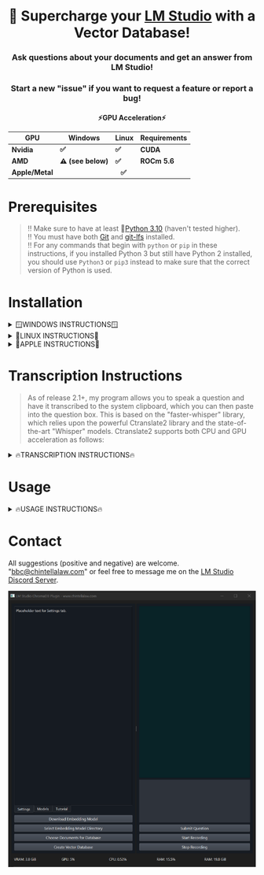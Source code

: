 <div align="center">
  <h1>🚀 Supercharge your <a href="https://lmstudio.ai/">LM Studio</a> with a Vector Database!</h1>
</div>
<div align="center">
  <h3>Ask questions about your documents and get an answer from LM Studio!</h3>
  <h3>Start a new "issue" if you want to request a feature or report a bug!</h3>
</div>

<div align="center">
  <h4>⚡GPU Acceleration⚡
  <table>
    <thead>
      <tr>
        <th>GPU</th>
        <th>Windows</th>
        <th>Linux</th>
        <th>Requirements</th>
      </tr>
    </thead>
    <tbody>
      <tr>
        <td>Nvidia</td>
        <td>✅</td>
        <td>✅</td>
        <td>CUDA</td>
      </tr>
      <tr>
        <td>AMD</td>
        <td>⚠️ (see below)</td>
        <td>✅</td>
        <td>ROCm 5.6</td>
      </tr>
      <tr>
        <td>Apple/Metal</td>
        <td colspan="3" align="center"> ✅ </td>
      </tr>
    </tbody>
  </table></h4>
</div>

# Prerequisites

> ‼️ Make sure to have at least 🐍[Python 3.10](https://www.python.org/downloads/release/python-31011/) (haven't tested higher).<br>
> ‼️ You must have both [Git](https://git-scm.com/downloads) and [git-lfs](https://git-lfs.com/) installed.<br>
> ‼️ For any commands that begin with ```python``` or ```pip``` in these instructions, if you installed Python 3 but still have Python 2 installed, you should use ```Python3``` or ```pip3``` instead to make sure that the correct version of Python is used.

# Installation

<details>
  <summary>🪟WINDOWS INSTRUCTIONS🪟</summary>
  
### Step 1 - Install GPU Acceleration Software
* 🟢 Nvidia GPU ➜ install [CUDA 11.8](https://developer.nvidia.com/cuda-11-8-0-download-archive)
    > Note that this installation is system-wide and it's not necessary to install within a virtual environment.
* 🔴 AMD GPU - Unfortunately, PyTorch does not currently support AMD GPUs on Windows (only Linux).  However, it may be possible by using WSL within Windows pursuant to the instructions [HERE](https://ubuntu.com/tutorials/install-ubuntu-on-wsl2-on-windows-11-with-gui-support#1-overview) and then access GPU-acceleration via [HERE](https://ubuntu.com/tutorials/enabling-gpu-acceleration-on-ubuntu-on-wsl2-with-the-nvidia-cuda-platform#1-overview).  This might [also be helpful](https://user-images.githubusercontent.com/108230321/275660295-e2d6e097-38c5-4e38-9a1f-f28441ba8812.png)  However, I do not have an AMD GPU so please let me know if you get it working with this method.  If this does work for you, proceed to the instructions below on how to install my program within Linux.

### Step 2 - Obtain Repository
* Download the latest "release" and unzip anywhere on your computer.

### Step 3 - Virtual Environment
* Open the folder containing my repository files.  Open a command prompt.  Create a virtual environment:
```
python -m venv .
```
* Activate the virtual environment:
```
.\Scripts\activate
```

### Step 4 - Upgrade pip
```
python -m pip install --upgrade pip
```

### Step 5 - Install PyTorch
* 🟢 Nvidia GPUs:
```
pip install torch torchvision torchaudio --index-url https://download.pytorch.org/whl/cu118
```
> 🔴 AMD GPU - Unfortunately, PyTorch does not currently support AMD GPUs on Windows (only Linux).  However, it may be possible by using WSL within Windows pursuant to the instructions [HERE](https://ubuntu.com/tutorials/install-ubuntu-on-wsl2-on-windows-11-with-gui-support#1-overview) and then access GPU-acceleration via [HERE](https://ubuntu.com/tutorials/enabling-gpu-acceleration-on-ubuntu-on-wsl2-with-the-nvidia-cuda-platform#1-overview).  However, I do not have an AMD GPU so please let me know if you get it working with this method.  If this does work for you, proceed to the instructions below on how to install my program within Linux.
* 🔵 CPU only:
```
pip install torch torchvision torchaudio
```

### Step 6 - Install Dependencies
```
pip install -r requirements.txt
```

### Step 7 - Double check GPU-Acceleration
```
python check_gpu.py
```
</details>

<details>
  <summary>🐧LINUX INSTRUCTIONS🐧</summary>

### Step 1 - GPU Acceleration Software
  * 🟢 Nvidia GPUs ➜ install [CUDA 11.8](https://developer.nvidia.com/cuda-11-8-0-download-archive)
      > Note that this installation is system-wide and it's not necessary to install within a virtual environment.
  * 🔴 AMD GPUs ➜ install [ROCm version 5.6](https://docs.amd.com/en/docs-5.6.0/deploy/windows/gui/index.html) according to the instructions.
    > Additionally, [this repo](https://github.com/nktice/AMD-AI) might help, but I can't verify since I don't have an AMD GPU nor Linux.

### Step 2 - Obtain Repository
* Download the latest "release" and unzip anywhere on your computer.

### Step 3 - Virtual Environment
* Open the folder containing my repository files.  Open a command prompt.  Create a virtual environment:
```
python -m venv .
```
* Activate the virtual environment:
```
source bin/activate
```

### Step 4 - Update Pip
```
python -m pip install --upgrade pip
```

### Step 5 - Install PyTorch
* 🟢 Nvidia GPU:
```
pip install torch torchvision torchaudio --index-url https://download.pytorch.org/whl/cu118
```
* 🔴 AMD GPU:
```
pip install torch torchvision torchaudio --index-url https://download.pytorch.org/whl/rocm5.6
```
* 🔵 CPU only:
```
pip install torch torchvision torchaudio --index-url https://download.pytorch.org/whl/cpu
```

### Step 6 - Install Dependencies
> ‼️On Linux systems run this first: ```sudo apt-get install portaudio19-dev``` and ```sudo apt-get install python3-dev```
```
pip install -r requirements.txt
```

### Step 7 - Double check GPU-acceleration
```
python check_gpu.py
```
</details>

<details>
  <summary>🍎APPLE INSTRUCTIONS🍎</summary>

### Step 1 - GPU Acceleration Software
* All Macs with MacOS 12.3+ come with 🔘 Metal/MPS support, which is the equivalent of CUDA and ROCm.  However, you still need to install [Xcode Command Line Tools](https://www.makeuseof.com/install-xcode-command-line-tools/).

### Step 2 - Obtain Repository
* Download the ZIP file containing the latest release for my repository.  Inside the ZIP file is a folder holding my repository.  Unzip and place this folder anywhere you want on your computer.

### Step 3 - Virtual Environment
* Open the folder containing my repository files.  Open a command prompt.  Create a virtual environment:
```
python -m venv .
```
* Activate the virtual environment:
```
source bin/activate
```

### Step 4 - Update Pip
```
python -m pip install --upgrade pip
```

### Step 5 - Install PyTorch
```
pip install torch torchvision torchaudio
```

### Step 6 - Install Dependencies
> ‼️On MacOS systems run this first: ```brew install portaudio```
```
pip install -r requirements.txt
```

### Step 7 - Double check Metal/MPS-acceleration
```
python check_gpu.py
```

</details>

# Transcription Instructions

> As of release 2.1+, my program allows you to speak a question and have it transcribed to the system clipboard, which you can then paste into the question box.  This is based on the "faster-whisper" library, which relies upon the powerful Ctranslate2 library and the state-of-the-art "Whisper" models.  Ctranslate2 supports both CPU and GPU acceleration as follows:

<details>
  <summary>🔥TRANSCRIPTION INSTRUCTIONS🔥</summary>
  
### Step 1 - Faster-Whisper Compatibility

<div align="center">
  <h4>⚡Transcription Acceleration⚡</h4>
  <table>
    <thead>
      <tr>
        <th></th>
        <th>Acceleration Support</th>
        <th>Requirements</th>
      </tr>
    </thead>
    <tbody>
      <tr>
        <td>Intel CPU</td>
        <td>✅</td>
        <td></td>
      </tr>
      <tr>
        <td>AMD CPU</td>
        <td>✅</td>
        <td></td>
      </tr>
      <tr>
        <td>Nvidia GPU</td>
        <td>✅</td>
        <td>CUDA</td>
      </tr>
      <tr>
        <td>AMD GPU</td>
        <td>❌</td>
        <td>Will default to CPU</td>
      </tr>
      <tr>
        <td>Apple CPU</td>
        <td>✅</td>
        <td></td>
      </tr>
      <tr>
        <td>Apple Metal/MPS</td>
        <td>❌</td>
        <td>Will default to CPU</td>
      </tr>
    </tbody>
  </table>
</div>

  > Determine if you will use cpu or gpu acceleration based on the above table.  It will inform which model sizes and quantizations I recommend using.  Ctranslate2 will "fallback" to the best available device and quantization by default, but making sure you download the proper quantization and size will speed up transcription.  If you encounter any problems with the voice transcript that prevents the program from working simply install a release prior to 2.1 and follow the normal installation instructions.

### Step 2 - Ctranslate2 Compatibility Checker

Easily download and run [```ctranslate2_compatibility.exe```](https://github.com/BBC-Esq/ctranslate2-compatibility-checker/releases/tag/v1.0) to check which quantizations your CPU and GPU support.  On Linux or MacOS, follow the instructions on that repository to simply use the ```.py``` file instead, or you can convert the ```.exe``` pursuant to the [instructions here](https://github.com/BBC-Esq/ctranslate2-faster-whisper-transcriber/blob/main/linux_instructions.png)

### Step 3 - Option to Change Ctranslate2 Whisper Models
The program by default downloads and uses the ```base.en``` ```float32``` Ctranslate2 Whisper model.  To use more/less powerful models or different quantizations change [```line 13```](https://github.com/BBC-Esq/ChromaDB-Plugin-for-LM-Studio/blob/ee718ea9d37dc3d21b2c14cdcbb93f6b3b9385ed/voice_recorder_module.py#L13) of ```voice_recorder_module.py``` pursuant to the instructions contained in the "Whisper" tab within the GUI.

</details>

# Usage
<details>
  <summary>🔥USAGE INSTRUCTIONS🔥</summary>

### Step 1 - Virtual Environment
Open a command prompt within my repository folder and activate the virtual environment:<br>
> NOTE: For 🍎Macs and 🐧Linux the command is: ```source bin/activate```
```
.\Scripts\activate
```

### Step 2 - Run Program
```
python gui.py
```
* ‼️ Only systems running Windows with an Nvidia GPU will display metrics in the GUI.  Feel free to request that I add AMD or Apple support.

### Step 3 - Download Embedding Model
The best embedding model depends on the type of text being entered into the vector database and the style of question you intend to ask.  I've selected multiple models that are good, but feel free to read about each one because they're suitable for different tasks.
> ‼️ You must wait until the download is complete AND unpacked before trying to create the database.

### Step 4 - Select Embedding Model Directory
Selects the directory of the embedding model you want to use.

### Step 5 - Choose Documents for Database
Select one or more files (```.pdf```, ```.docx```, ```.txt```, ```.json```, ```.enex```, ```.eml```, ```.msg```, ```.csv```, ```.xls```, ```.xlsx```).
> ‼️ PDF files must already have had OCR done on them.  Put in a feature request if you want to incorporate Pytesseract for OCR.

### Step 6 - Create Vector Database
GPU usage will spike as the vector database is created.  Wait for this to complete before querying database.

### Step 7 - Start LM Studio
Open LM Studio and load a model.  Click the server tab on the left side.  Click "Start Server" in the server tab.
> ‼️ Only Llama2-based models are currently supported due to their prompt format.

### Step 8 - Submit Question
Enter a question and click "submit question."  The vector database will be queried and your question along with the results will be fed to LM Studio for an answer.

### Step 9 - Transcribe Question Instead
Click the 'Start Record' button, speak, and then click the 'Stop' button.  Paste transcription into question box and click Submit Question.

</details>

# Contact

All suggestions (positive and negative) are welcome.  "bbc@chintellalaw.com" or feel free to message me on the [LM Studio Discord Server](https://discord.gg/aPQfnNkxGC).

<div align="center">
  <img src="https://github.com/BBC-Esq/ChromaDB-Plugin-for-LM-Studio/raw/main/example.png" alt="Example Image">
</div>
